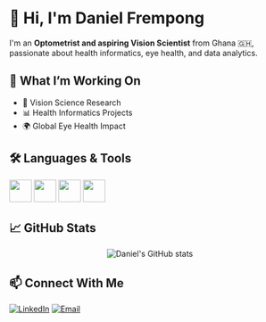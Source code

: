 # 👋 Hi, I'm Daniel Frempong

I'm an **Optometrist and aspiring Vision Scientist** from Ghana 🇬🇭, passionate about health informatics, eye health, and data analytics.

## 🚀 What I’m Working On

- 🧠 Vision Science Research
- 📊 Health Informatics Projects
- 🌍 Global Eye Health Impact

## 🛠️ Languages & Tools

<p align="left">
  <img src="https://cdn.jsdelivr.net/gh/devicons/devicon/icons/python/python-original.svg" width="40" />
  <img src="https://cdn.jsdelivr.net/gh/devicons/devicon/icons/javascript/javascript-original.svg" width="40" />
  <img src="https://cdn.jsdelivr.net/gh/devicons/devicon/icons/html5/html5-original.svg" width="40" />
  <img src="https://cdn.jsdelivr.net/gh/devicons/devicon/icons/css3/css3-original.svg" width="40" />
</p>

## 📈 GitHub Stats

<p align="center">
  <img src="https://github-readme-stats.vercel.app/api?username=danielfrempong&show_icons=true&theme=tokyonight" alt="Daniel's GitHub stats"/>
</p>

## 📫 Connect With Me

[![LinkedIn](https://img.shields.io/badge/LinkedIn-Profile-blue?logo=linkedin)](https://www.linkedin.com/in/dannystringzgh)
[![Email](https://img.shields.io/badge/Email-Contact-red?logo=gmail)](mailto:danmata2341@gmail.com)
